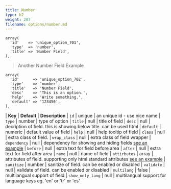 ```yaml
---
title: Number
type: h2
weight: 207
filename: options/number.md
---
```


```php?start_inline=1
array(
  'id'    => 'unique_option_701',
  'type'  => 'number',
  'title' => 'Number Field',
),
```

> Another Number Field Example

```php?start_inline=1
array(
  'id'      => 'unique_option_702',
  'type'    => 'number',
  'title'   => 'Number Field',
  'desc'    => 'This is an option.',
  'help'    => 'Write something.',
  'default' => '123456',
),
```

| **Key**          | **Default** | **Description**
| `id`             | unique      | an unique id - use nice name
| `type`           | number      | type of option
| `title`          | null        | title of field
| `desc`           | null        | decription of field. this is showing below title. can be used html
| `default`        | numeric     | default value of field
| `help`           | null        | help tooltip of field
| `class`          | null        | extra class of field.
| `wrap_class`     | null        | extra class of field wrapper
| `dependency`     | null        | dependency for showing and hiding fields [see an example](#how-to-use-dependency)
| `before`         | null        | extra text for field before area
| `after`          | null        | extra text for field after area
| `name`           | null        | name of field
| `attirbutes`     | array       | attributes of field. supporting only html standard attributes [see an example](#how-to-use-attributes)
| `sanitize`       | number      | sanitize of field. can be enabled or disabled
| `validate`       | null        | validate of field. can be enabled or disabled
| `multilang`      | false       | multilangual support of field
| `show_only_lang` | null        | multilangual support for language keys eg. 'en' or 'tr' or 'es'
